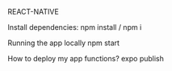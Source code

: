 REACT-NATIVE

Install dependencies:
npm install  /  npm i

Running the app locally
npm start

How to deploy my app functions?
expo publish